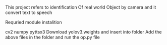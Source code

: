 This project refers to identification Of real world Object by camera and it convert text to speech

Requried module instalition

cv2
numpy
pyttsx3
Download yolov3.weights and insert into folder
Add the above files in the folder and run the op.py file
